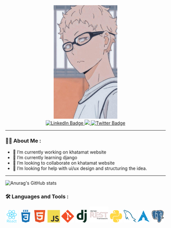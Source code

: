 <div id="header" align="center">
  <img src="icon.jpg" width="200"/>
  <div id="badges">
  <a href="https://dz.linkedin.com/in/moussa-mousselmal-49642a281?trk=people-guest_people_search-card">
    <img src="https://img.shields.io/badge/Linkedin-blue?logoSize=auto&style=for-the-badge" alt="LinkedIn Badge"/>
  </a>
  <a href="https://discordapp.com/users/1008642046657048597">
    <img src="https://img.shields.io/badge/Discord-darkblue?logoSize=auto&style=for-the-badge"/>
  </a>
  <a href="https://x.com/Moussa_l4z3x?t=Sihj2DzpGDo44zAB9GHgUA&s=09">
    <img src="https://img.shields.io/badge/X-black?logoSize=auto&style=for-the-badge" alt="Twitter Badge"/>
  </a>
  </div>
</div>

---

### :man_technologist: About Me :

- 🔭 I’m currently working on khatamat website
- 🌱 I’m currently learning django
- 👯 I’m looking to collaborate on khatamat website
- 🤔 I’m looking for help with ui/ux design and structuring the idea.

---

![Anurag's GitHub stats](https://github-readme-stats.vercel.app/api?username=L4z3x&show_icons=true&theme=gruvbox)

### :hammer_and_wrench: Languages and Tools :
<div >
  <img src="https://github.com/devicons/devicon/blob/master/icons/react/react-original-wordmark.svg" title="React" alt="React" width="40" height="40"/>
  <img src="https://github.com/devicons/devicon/blob/master/icons/css3/css3-plain-wordmark.svg"  title="CSS3" alt="CSS" width="40" height="40"/>
  <img src="https://github.com/devicons/devicon/blob/master/icons/html5/html5-original.svg" title="HTML5" alt="HTML" width="40" height="40"/>
  <img src="https://github.com/devicons/devicon/blob/master/icons/javascript/javascript-original.svg" title="JavaScript" alt="JavaScript" width="40" height="40"/>
  <img src="https://github.com/devicons/devicon/blob/master/icons/git/git-original.svg" title="Git" **alt="Git" width="40" height="40"/>
  <img src="https://github.com/devicons/devicon/blob/master/icons/django/django-plain.svg" title="Django" **alt="Django" width="40" height="40"/>
  <img src="https://github.com/devicons/devicon/blob/master/icons/djangorest/djangorest-original-wordmark.svg" title="DjangoRest" **alt="DjangoRest" width="60" height="50"/>
  <img src="https://github.com/devicons/devicon/blob/master/icons/python/python-plain.svg" title="python" **alt="python" width="40" height="40"/>
  <img src="https://github.com/devicons/devicon/blob/master/icons/mysql/mysql-original.svg" title="mysql" **alt="mysql" width="40" height="40"/>
  <img src="https://github.com/devicons/devicon/blob/master/icons/archlinux/archlinux-original.svg" title="archlinux" alt="archlinux" width="40" height="40"/>
  <img src="https://github.com/devicons/devicon/blob/master/icons/postgresql/postgresql-original.svg" title="postgresql" alt="postgresql" width="40" height="40"/>
</div>
  
